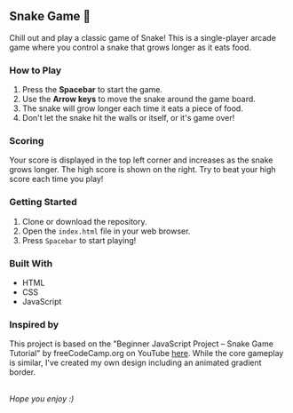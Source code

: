 ## Snake Game 🐍

Chill out and play a classic game of Snake! This is a single-player arcade game where you control a snake that grows longer as it eats food. 

### How to Play

1. Press the **Spacebar** to start the game.
2. Use the **Arrow keys** to move the snake around the game board.
3. The snake will grow longer each time it eats a piece of food. 
4. Don't let the snake hit the walls or itself, or it's game over! 

### Scoring

Your score is displayed in the top left corner and increases as the snake grows longer.  The high score is shown on the right.  Try to beat your high score each time you play!

### Getting Started

1. Clone or download the repository.
2. Open the `index.html` file in your web browser.
3. Press `Spacebar` to start playing!

### Built With

* HTML
* CSS
* JavaScript

### Inspired by

This project is based on the "Beginner JavaScript Project – Snake Game Tutorial" by freeCodeCamp.org on YouTube [here](https://youtu.be/uyhzCBEGaBY?si=NlG6HR4o_AU2JMRG).  While the core gameplay is similar, I've created my own design including an animated gradient border.


\
*Hope you enjoy :)*
